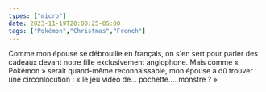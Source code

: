 ```yaml
---
types: ["micro"]
date: 2023-11-19T20:00:25-05:00
tags: ["Pokémon","Christmas","French"]
---
```

Comme mon épouse se débrouille en français, on s'en sert pour parler des cadeaux devant notre fille exclusivement anglophone. Mais comme « Pokémon » serait quand-même reconnaissable, mon épouse a dû trouver une circonlocution : « le jeu vidéo de... pochette.... monstre ? » 
